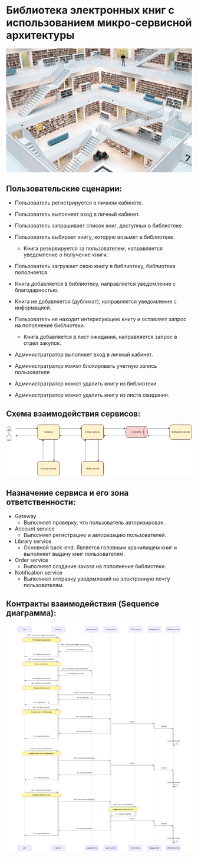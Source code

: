 # Библиотека электронных книг с использованием микро-сервисной архитектуры
![library](README.assets/lib.png)

## Пользовательские сценарии:
- Пользователь регистрируется в личном кабинете.
- Пользователь выполняет вход в личный кабинет.
- Пользователь запрашивает список книг, доступных в библиотеке.
- Пользователь выбирает книгу, которую возьмет в библиотеке.
  - Книга резервируется за пользователем, направляется уведомление о получение книги.
- Пользователь загружает свою книгу в библиотеку, библиотека пополняется.
 - Книга добавляется в библиотеку, направляется уведомление с благодарностью.
 - Книга не добавляется (дубликат), направляется уведомление с информацией.
- Пользователь не находит интересующею книгу и оставляет запрос на пополнение библиотеки.
  - Книга добавляется в лист ожидания, направляется запрос в отдел закупок.

- Администратратор выполняет вход в личный кабинет.
- Администратратор может блокировать учетную запись пользователя
- Администратратор может удалить книгу из библиотеки.
- Администратратор может удалить книгу из листа ожидания. 

## Схема взаимодействия сервисов:
![lib-drawio](README.assets/lib.drawio.png)

## Назначение сервиса и его зона ответственности:
- Gateway
  - Выполняет проверку, что пользователь авторизирован.
- Account service
  - Выполняет регистрацию и авторизацию пользователей.
- Library service
  - Основной back-end. Является головным хранилищем книг и выполняет выдачу книг пользователям.
- Order service
  - Выполняет создание заказа на пополнение библиотеки.
- Notification service
  - Выполняет отправку уведомлений на электронную почту пользователям.

## Контракты взаимодействия (Sequence диаграмма):
![lib-mermaid](README.assets/lib-mermaid.png)